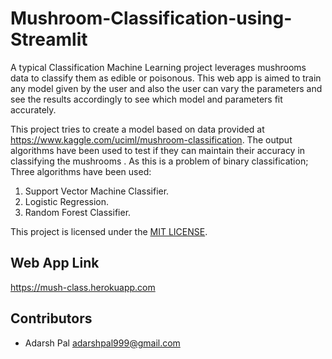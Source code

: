 # Mushroom-Classification-using-Streamlit
A typical Classification Machine Learning project leverages mushrooms data to classify them as edible or poisonous. This web app is aimed to train any model given by the user and also the user can vary the parameters and see the results accordingly to see which model and parameters fit accurately.

This project tries to create a model based on data provided at https://www.kaggle.com/uciml/mushroom-classification.
The output algorithms have been used to test if they can maintain their accuracy in classifying the mushrooms . As this is a problem of binary classification; Three algorithms have been used:

1) Support Vector Machine Classifier.
2) Logistic Regression.
3) Random Forest Classifier.


This project is licensed under the [MIT LICENSE](LICENSE.md). 

## Web App Link
https://mush-class.herokuapp.com

## Contributors
- Adarsh Pal <adarshpal999@gmail.com>
